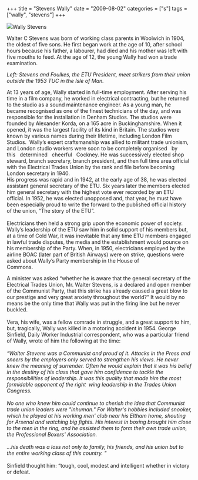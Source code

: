+++
title = "Stevens Wally"
date = "2009-08-02"
categories = ["s"]
tags = ["wally", "stevens"]
+++

![](http://79.170.40.183/grahamstevenson.me.uk/images/stories/stevens%20w%201953%20foulkes%20and%20stevens%20meet%20etu%20strikers%20outside%20tuc%20[2].JPG)Wally Stevens

Walter C Stevens was born of working class parents in Woolwich in 1904, the oldest of five sons. He first began work at the age of 10, after school hours because his father, a labourer, had died and his mother was left with five mouths to feed. At the age of 12, the young Wally had won a trade examination. 

_Left: Stevens and Foulkes, the ETU President, meet strikers from their union outside the 1953 TUC in the Isle of Man._

At 13 years of age, Wally started in full-time employment. After serving his time in a film company, he worked in electrical contracting, but he returned to the studio as a sound maintenance engineer. As a young man, he became recognised as one of the finest technicians of the day, and was responsible for the installation in Denham Studios. The studios were founded by Alexander Korda, on a 165 acre in Buckinghamshire. When it opened, it was the largest facility of its kind in Britain. The studios were known by various names during their lifetime, including London Film Studios.  Wally’s expert craftsmanship was allied to militant trade unionism, and London studio workers were soon to be completely organised   by   this   determined   cheerful   Cockney. He was successively elected shop steward, branch secretary, branch president, and then full time area official with the Electrical Trades Union by the rank and file before becoming London secretary in 1940. 
      
His progress was rapid and in 1942, at the early age of 38, he was elected assistant general secretary of the ETU. Six years later the members elected him general secretary with the highest vote ever recorded by an ETU official. In 1952, he was elected unopposed and, that year, he must have been especially proud to write the forward to the published official history of the union, “The story of the ETU”.   
   
Electricians then held a strong grip upon the economic power of society. Wally’s leadership of the ETU saw him in solid support of his members but, at a time of Cold War, it was inevitable that any time ETU members engaged in lawful trade disputes, the media and the establishment would pounce on his membership of the Party. When, in 1950, electricians employed by the airline BOAC (later part of British Airways) were on strike, questions were asked about Wally’s Party membership in the House of Commons.                          

A minister was asked “whether he is aware that the general secretary of the Electrical Trades Union, Mr. Walter Stevens, is a declared and open member of the Communist Party, that this strike has already caused a great blow to our prestige and very great anxiety throughout the world?” It would by no means be the only time that Wally was put in the firing line but he never buckled.   
     
Vera, his wife, was a fellow comrade in struggle, and a great support to him, but, tragically, Wally was killed in a motoring accident in 1954. George Sinfield, Daily Worker Industrial correspondent, who was a particular friend of Wally, wrote of him the following at the time:  
   
_“Walter Stevens was a Communist and proud of it. Attacks in the Press and sneers by the employers only served to strengthen his views. He never knew the meaning of surrender. Often he would explain that it was his belief in the destiny of his class that gave him confidence to tackle the responsibilities of leadership. It was this quality that made him the most formidable opponent of the right  wing leadership in the Trades Union Congress.  
   
No one who knew him could continue to cherish the idea that Communist trade union leaders were "inhuman." For Walter's hobbies included snooker, which he played at his working men' club near his Eltham home, shouting for Arsenal and watching big fights. His interest in boxing brought him close to the men in the ring, and he assisted them to form their own trade union, the Professional Boxers' Association.  
   
…his death was a loss not only to family, his friends, and his union but to the entire working class of this country. "_  
       
Sinfield thought him: “tough, cool, modest and intelligent whether in victory or defeat.
